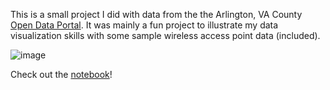 This is a small project I did with data from the the Arlington, VA County [Open Data Portal](https://data.arlingtonva.us/). It was mainly a fun project to illustrate my data visualization skills with some sample wireless access point data (included).


![image](https://github.com/bhollan/arlington/assets/8443608/47e94a47-9214-48b0-9a01-520ca9bc4174)

Check out the [notebook](https://github.com/bhollan/arlington/blob/master/Arlington.ipynb)!
